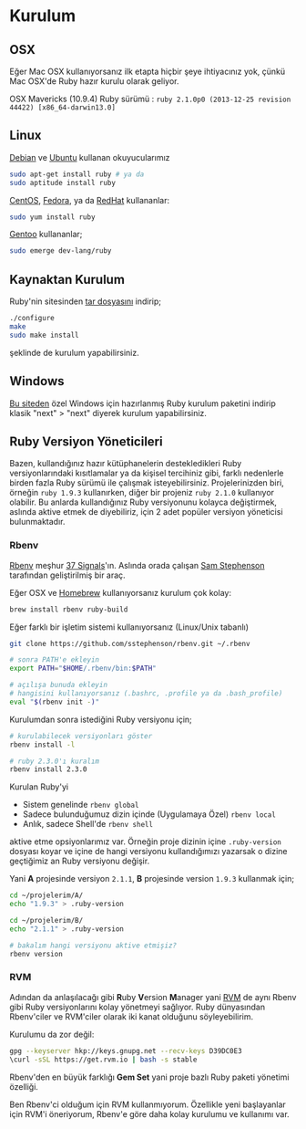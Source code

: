 # Kurulum

## OSX

Eğer Mac OSX kullanıyorsanız ilk etapta hiçbir şeye ihtiyacınız yok, çünkü Mac OSX'de Ruby hazır kurulu olarak geliyor.

OSX Mavericks (10.9.4) Ruby sürümü : `ruby 2.1.0p0 (2013-12-25 revision 44422) [x86_64-darwin13.0]`

## Linux

[Debian](http://debian.org) ve [Ubuntu](http://ubuntu.com) kullanan okuyucularımız

```bash
sudo apt-get install ruby # ya da
sudo aptitude install ruby
```
[CentOS](https://www.centos.org/), [Fedora](http://fedoraproject.org/), ya da [RedHat](http://www.redhat.com/) kullananlar:

```bash
sudo yum install ruby
```

[Gentoo](http://www.gentoo.org/) kullananlar;
```bash
sudo emerge dev-lang/ruby
```

## Kaynaktan Kurulum

Ruby'nin sitesinden [tar dosyasını](https://www.ruby-lang.org/en/downloads/) indirip;
```bash
./configure
make
sudo make install
```
şeklinde de kurulum yapabilirsiniz.

## Windows

[Bu siteden](http://rubyinstaller.org/) özel Windows için hazırlanmış Ruby kurulum paketini indirip klasik "next" > "next" diyerek kurulum yapabilirsiniz.


## Ruby Versiyon Yöneticileri

Bazen, kullandığınız hazır kütüphanelerin destekledikleri Ruby versiyonlarındaki kısıtlamalar ya da kişisel tercihiniz gibi, farklı nedenlerle birden fazla Ruby sürümü ile çalışmak isteyebilirsiniz. Projelerinizden biri, örneğin `ruby 1.9.3` kullanırken, diğer bir projeniz `ruby 2.1.0` kullanıyor olabilir. Bu anlarda kullandığınız Ruby versiyonunu kolayca değiştirmek, aslında aktive etmek de diyebiliriz, için 2 adet popüler versiyon yöneticisi bulunmaktadır.

### Rbenv

[Rbenv](https://github.com/sstephenson/rbenv) meşhur [37 Signals](http://37signals.com/)'ın. Aslında orada çalışan [Sam Stephenson](https://github.com/sstephenson) tarafından geliştirilmiş bir araç.

Eğer OSX ve [Homebrew](http://brew.sh) kullanıyorsanız kurulum çok kolay:

```bash
brew install rbenv ruby-build
```

Eğer farklı bir işletim sistemi kullanıyorsanız (Linux/Unix tabanlı)

```bash
git clone https://github.com/sstephenson/rbenv.git ~/.rbenv

# sonra PATH'e ekleyin
export PATH="$HOME/.rbenv/bin:$PATH"

# açılışa bunuda ekleyin
# hangisini kullanıyorsanız (.bashrc, .profile ya da .bash_profile)
eval "$(rbenv init -)"
```

Kurulumdan sonra istediğini Ruby versiyonu için;

```bash
# kurulabilecek versiyonları göster
rbenv install -l

# ruby 2.3.0'ı kuralım
rbenv install 2.3.0
```

Kurulan Ruby'yi

* Sistem genelinde `rbenv global`
* Sadece bulunduğumuz dizin içinde (Uygulamaya Özel) `rbenv local`
* Anlık, sadece Shell'de `rbenv shell`

aktive etme opsiyonlarımız var. Örneğin proje dizinin içine `.ruby-version` dosyası koyar ve içine de hangi versiyonu kullandığımızı yazarsak o dizine geçtiğimiz an Ruby versiyonu değişir.

Yani **A** projesinde versiyon `2.1.1`, **B** projesinde version `1.9.3` kullanmak için;

```bash
cd ~/projelerim/A/
echo "1.9.3" > .ruby-version

cd ~/projelerim/B/
echo "2.1.1" > .ruby-version

# bakalım hangi versiyonu aktive etmişiz?
rbenv version
```

### RVM

Adından da anlaşılacağı gibi **R**uby **V**ersion **M**anager yani [RVM](https://rvm.io/) de aynı Rbenv gibi Ruby versiyonlarını kolay yönetmeyi sağlıyor. Ruby dünyasından Rbenv'ciler ve RVM'ciler olarak iki kanat olduğunu söyleyebilirim.

Kurulumu da zor değil:

```bash
gpg --keyserver hkp://keys.gnupg.net --recv-keys D39DC0E3
\curl -sSL https://get.rvm.io | bash -s stable
```

Rbenv'den en büyük farklığı **Gem Set** yani proje bazlı Ruby paketi yönetimi özelliği.

Ben Rbenv'ci olduğum için RVM kullanmıyorum. Özellikle yeni başlayanlar için RVM'i öneriyorum, Rbenv'e göre daha kolay kurulumu ve kullanımı var.
